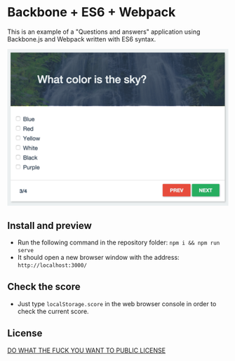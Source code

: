 # Backbone + ES6 + Webpack

This is an example of a "Questions and answers" application using Backbone.js and Webpack written with ES6 syntax.

<img src="media/screenshot.png" alt="alt text" width="600px">

## Install and preview
- Run the following command in the repository folder: ```npm i && npm run serve```
- It should open a new browser window with the address: ```http://localhost:3000/```

## Check the score
- Just type ```localStorage.score``` in the web browser console in order to check the current score.

## License
[DO WHAT THE FUCK YOU WANT TO PUBLIC LICENSE](http://www.wtfpl.net/txt/copying/)
